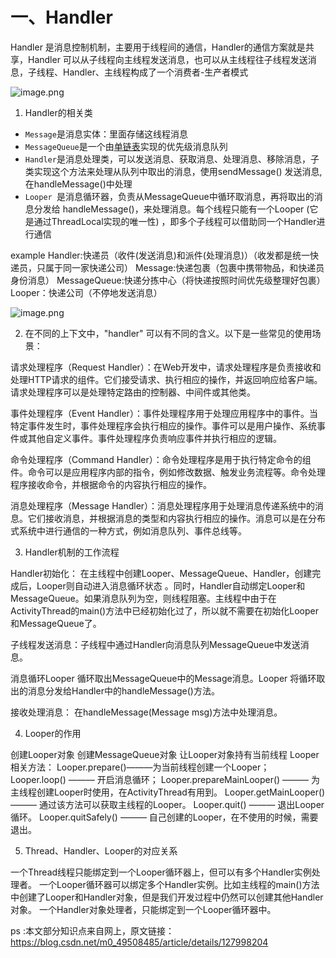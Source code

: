 # 一、Handler
Handler 是消息控制机制，主要用于线程间的通信，Handler的通信方案就是共享，Handler 可以从子线程向主线程发送消息，也可以从主线程往子线程发送消息，子线程、Handler、主线程构成了一个消费者-生产者模式

![image.png](https://upload-images.jianshu.io/upload_images/29476859-3672dea7fd1514c6.png?imageMogr2/auto-orient/strip%7CimageView2/2/w/1240)

1.  Handler的相关类

+ `Message`是消息实体：里面存储这线程消息
+ `MessageQueue`是一个由[单链表](https://so.csdn.net/so/search?q=%E5%8D%95%E9%93%BE%E8%A1%A8&spm=1001.2101.3001.7020)实现的优先级消息队列
+ `Handler`是消息处理类，可以发送消息、获取消息、处理消息、移除消息，子类实现这个方法来处理从队列中取出的消息，使用sendMessage() 发送消息,在handleMessage()中处理
+ `Looper `是消息循环器，负责从MessageQueue中循环取消息，再将取出的消息分发给 handleMessage()，来处理消息。每个线程只能有一个Looper (它是通过ThreadLocal实现的唯一性) ，即多个子线程可以借助同一个Handler进行通信

example
Handler:快递员（收件(发送消息)和派件(处理消息)）（收发都是统一快递员，只属于同一家快递公司）
Message:快递包裹（包裹中携带物品，和快递员身份消息）
MessageQueue:快递分拣中心（将快递按照时间优先级整理好包裹）
Looper：快递公司（不停地发送消息）

![image.png](https://upload-images.jianshu.io/upload_images/29476859-bc4fb9f0f94f763c.png?imageMogr2/auto-orient/strip%7CimageView2/2/w/1240)

2. 在不同的上下文中，"handler" 可以有不同的含义。以下是一些常见的使用场景：

请求处理程序（Request Handler）：在Web开发中，请求处理程序是负责接收和处理HTTP请求的组件。它们接受请求、执行相应的操作，并返回响应给客户端。请求处理程序可以是处理特定路由的控制器、中间件或其他类。

事件处理程序（Event Handler）：事件处理程序用于处理应用程序中的事件。当特定事件发生时，事件处理程序会执行相应的操作。事件可以是用户操作、系统事件或其他自定义事件。事件处理程序负责响应事件并执行相应的逻辑。

命令处理程序（Command Handler）：命令处理程序是用于执行特定命令的组件。命令可以是应用程序内部的指令，例如修改数据、触发业务流程等。命令处理程序接收命令，并根据命令的内容执行相应的操作。

消息处理程序（Message Handler）：消息处理程序用于处理消息传递系统中的消息。它们接收消息，并根据消息的类型和内容执行相应的操作。消息可以是在分布式系统中进行通信的一种方式，例如消息队列、事件总线等。

3. Handler机制的工作流程

Handler初始化： 在主线程中创建Looper、MessageQueue、Handler，创建完成后，Looper则自动进入消息循环状态 。同时，Handler自动绑定Looper和MessageQueue。如果消息队列为空，则线程阻塞。主线程中由于在ActivityThread的main()方法中已经初始化过了，所以就不需要在初始化Looper和MessageQueue了。

子线程发送消息：子线程中通过Handler向消息队列MessageQueue中发送消息。

消息循环Looper 循环取出MessageQueue中的Message消息。Looper 将循环取出的消息分发给Handler中的handleMessage()方法。

接收处理消息：    在handleMessage(Message msg)方法中处理消息。

4. Looper的作用

创建Looper对象
创建MessageQueue对象
让Looper对象持有当前线程
Looper相关方法：
Looper.prepare()———为当前线程创建一个Looper；
Looper.loop() ——— 开启消息循环；
Looper.prepareMainLooper() ——— 为主线程创建Looper时使用，在ActivityThread有用到。
Looper.getMainLooper() ——— 通过该方法可以获取主线程的Looper。
Looper.quit() ——— 退出Looper循环。
Looper.quitSafely() ——— 自己创建的Looper，在不使用的时候，需要退出。

5. Thread、Handler、Looper的对应关系

一个Thread线程只能绑定到一个Looper循环器上，但可以有多个Handler实例处理者。
一个Looper循环器可以绑定多个Handler实例。比如主线程的main()方法中创建了Looper和Handler对象，但是我们开发过程中仍然可以创建其他Handler对象。
一个Handler对象处理者，只能绑定到一个Looper循环器中。

ps :本文部分知识点来自网上，原文链接：https://blog.csdn.net/m0_49508485/article/details/127998204
